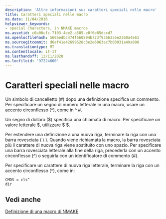 ```yaml
---
description: 'Altre informazioni su: caratteri speciali nelle macro'
title: Caratteri speciali nelle macro
ms.date: 11/04/2016
helpviewer_keywords:
- special characters, in NMAKE macros
ms.assetid: c0a06cfc-7103-4ee2-a585-e8f6e85dccd7
ms.openlocfilehash: 569aedbc474f660894b723f9356355e2360a4e61
ms.sourcegitcommit: d6af41e42699628c3e2e6063ec7b03931a49a098
ms.translationtype: MT
ms.contentlocale: it-IT
ms.lasthandoff: 12/11/2020
ms.locfileid: "97224660"
---
```

# <a name="special-characters-in-macros"></a>Caratteri speciali nelle macro

Un simbolo di cancelletto (#) dopo una definizione specifica un commento. Per specificare un segno di numero letterale in una macro, usare un accento circonflesso (^), come in ^ #.

Un segno di dollaro ($) specifica una chiamata di macro. Per specificare un valore letterale $, utilizzare $ $.

Per estendere una definizione a una nuova riga, terminare la riga con una barra rovesciata ( \\ ). Quando viene richiamata la macro, la barra rovesciata più il carattere di nuova riga viene sostituito con uno spazio. Per specificare una barra rovesciata letterale alla fine della riga, precederla con un accento circonflesso (^) o seguirla con un identificatore di commento (#).

Per specificare un carattere di nuova riga letterale, terminare la riga con un accento circonflesso (^), come in:

```
CMDS = cls^
dir
```

## <a name="see-also"></a>Vedi anche

[Definizione di una macro di NMAKE](defining-an-nmake-macro.md)
